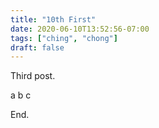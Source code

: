 ```yaml
---
title: "10th First"
date: 2020-06-10T13:52:56-07:00
tags: ["ching", "chong"]
draft: false
---
```


Third post.

a b c

End.

